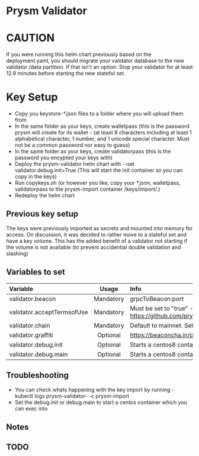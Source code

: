 # Prysm Validator

# CAUTION
If you were running this helm chart previously based on the deployment.yaml, you should migrate your validator database to the new validator /data partition.
If that isn't an option. Stop your validator for at least 12.8 minutes before starting the new stateful set.

# Key Setup
- Copy you keystore-*.json files to a folder where you will upload them from
- In the same folder as your keys, create walletpass (this is the password prysm will create for its wallet - (at least 8 characters including at least 1 alphabetical character, 1 number, and 1 unicode special character. Must not be a common password nor easy to guess)
- In the same folder as your keys, create validatorpass (this is the password you encypted your keys with)
- Deploy the prysm-validator helm chart with --set validator.debug.init=True (This will start the init container so you can copy in the keys)
- Run copykeys.sh (or however you like, copy your *.json, walletpass, validatorpass to the prysm-import container /keys/import/.)
- Redeploy the helm chart

## Previous key setup
The keys were previously imported as secrets and mounted into memory for access. On discussion, it was decided to rather move to a stateful set and have a key volume. This has the added benefit of a validator not starting if the volume is not available (to prevent accidential double validation and slashing)

## Variables to set
| Variable | Usage | Info |
| :--------------------- | :---: | :--- |
| validator.beacon | Mandatory | grpcToBeacon:port
| validator.acceptTermsofUse | Mandatory | Must be set to "true" - https://github.com/prysmaticlabs/prysm/blob/master/TERMS_OF_SERVICE.md |
| validator.chain | Mandatory | Default to mainnet. Set to pyrmont for testnet |
| validator.graffiti | Optional | https://beaconcha.in/poap |
| validator.debug.init | Optional | Starts a centos8 container for the init container |
| validator.debug.main | Optional | Starts a centos8 container for the main container |

## Troubleshooting
- You can check whats happening with the key import by running - kubectl logs prysm-validator-<podid> -c prysm-import
- Set the debug.init or debug.main to start a centos container which you can exec into

## Notes

## TODO
